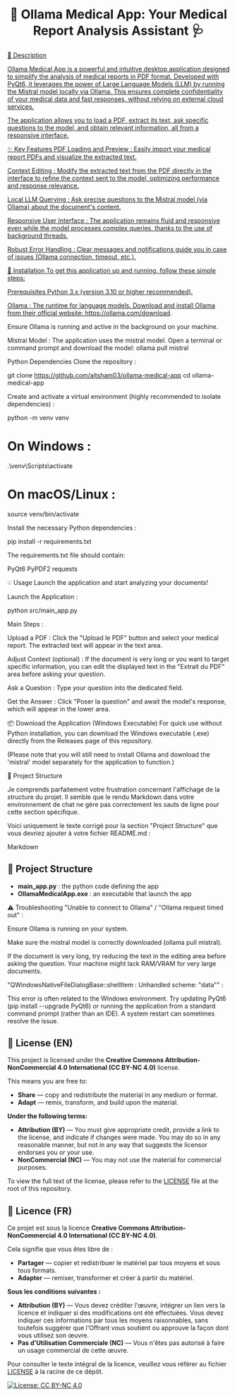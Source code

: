 <h1 align="center">
📄 Ollama Medical App: Your Medical Report Analysis Assistant 🩺
</h1>
</p>
<p align="center">
<a href="https://github.com/your_username/ollama-medical-app">

🌟 Description

Ollama Medical App is a powerful and intuitive desktop application designed to simplify the analysis of medical reports in PDF format. Developed with PyQt6, it leverages the power of Large Language Models (LLM) by running the Mistral model locally via Ollama. This ensures complete confidentiality of your medical data and fast responses, without relying on external cloud services.

The application allows you to load a PDF, extract its text, ask specific questions to the model, and obtain relevant information, all from a responsive interface.

✨ Key Features
PDF Loading and Preview : Easily import your medical report PDFs and visualize the extracted text.

Context Editing : Modify the extracted text from the PDF directly in the interface to refine the context sent to the model, optimizing performance and response relevance.

Local LLM Querying : Ask precise questions to the Mistral model (via Ollama) about the document's content.

Responsive User Interface : The application remains fluid and responsive even while the model processes complex queries, thanks to the use of background threads.

Robust Error Handling : Clear messages and notifications guide you in case of issues (Ollama connection, timeout, etc.).

🚀 Installation
To get this application up and running, follow these simple steps:

Prerequisites
Python 3.x (version 3.10 or higher recommended).

Ollama : The runtime for language models. Download and install Ollama from their official website: https://ollama.com/download.

Ensure Ollama is running and active in the background on your machine.

Mistral Model : The application uses the mistral model. Open a terminal or command prompt and download the model: ollama pull mistral


Python Dependencies
Clone the repository :

git clone https://github.com/aitsham03/ollama-medical-app
cd ollama-medical-app

Create and activate a virtual environment (highly recommended to isolate dependencies) :

python -m venv venv
# On Windows :
.\venv\Scripts\activate
# On macOS/Linux :
source venv/bin/activate


Install the necessary Python dependencies :

pip install -r requirements.txt


The requirements.txt file should contain:

PyQt6
PyPDF2
requests


💡 Usage
Launch the application and start analyzing your documents!

Launch the Application :

python src/main_app.py

Main Steps :

Upload a PDF : Click the "Upload le PDF" button and select your medical report. The extracted text will appear in the text area.

Adjust Context (optional) : If the document is very long or you want to target specific information, you can edit the displayed text in the "Extrait du PDF" area before asking your question.

Ask a Question : Type your question into the dedicated field.

Get the Answer : Click "Poser la question" and await the model's response, which will appear in the lower area.


📦 Download the Application (Windows Executable)
For quick use without Python installation, you can download the Windows executable (.exe) directly from the Releases page of this repository.

(Please note that you will still need to install Ollama and download the 'mistral' model separately for the application to function.)


📂 Project Structure

Je comprends parfaitement votre frustration concernant l'affichage de la structure du projet. Il semble que le rendu Markdown dans votre environnement de chat ne gère pas correctement les sauts de ligne pour cette section spécifique.

Voici uniquement le texte corrigé pour la section "Project Structure" que vous devriez ajouter à votre fichier README.md :

Markdown

## 📂 Project Structure

- **main_app.py** : the python code defining the app
- **OllamaMedicalApp.exe** : an executable that launch the app

⚠️ Troubleshooting
"Unable to connect to Ollama" / "Ollama request timed out" :

Ensure Ollama is running on your system.

Make sure the mistral model is correctly downloaded (ollama pull mistral).

If the document is very long, try reducing the text in the editing area before asking the question. Your machine might lack RAM/VRAM for very large documents.

"QWindowsNativeFileDialogBase::shellItem : Unhandled scheme: "data"" :

This error is often related to the Windows environment. Try updating PyQt6 (pip install --upgrade PyQt6) or running the application from a standard command prompt (rather than an IDE). A system restart can sometimes resolve the issue.

## 📄 License (EN)

This project is licensed under the **Creative Commons Attribution-NonCommercial 4.0 International (CC BY-NC 4.0)** license.

This means you are free to:
* **Share** — copy and redistribute the material in any medium or format.
* **Adapt** — remix, transform, and build upon the material.

**Under the following terms:**
* **Attribution (BY)** — You must give appropriate credit, provide a link to the license, and indicate if changes were made. You may do so in any reasonable manner, but not in any way that suggests the licensor endorses you or your use.
* **NonCommercial (NC)** — You may not use the material for commercial purposes.

To view the full text of the license, please refer to the [LICENSE](https://github.com/votre_utilisateur/ollama-medical-app/blob/main/LICENSE) file at the root of this repository.

## 📄 Licence (FR)

Ce projet est sous la licence **Creative Commons Attribution-NonCommercial 4.0 International (CC BY-NC 4.0)**.

Cela signifie que vous êtes libre de :
* **Partager** — copier et redistribuer le matériel par tous moyens et sous tous formats.
* **Adapter** — remixer, transformer et créer à partir du matériel.

**Sous les conditions suivantes :**
* **Attribution (BY)** — Vous devez créditer l'œuvre, intégrer un lien vers la licence et indiquer si des modifications ont été effectuées. Vous devez indiquer ces informations par tous les moyens raisonnables, sans toutefois suggérer que l'Offrant vous soutient ou approuve la façon dont vous utilisez son œuvre.
* **Pas d'Utilisation Commerciale (NC)** — Vous n'êtes pas autorisé à faire un usage commercial de cette œuvre.

Pour consulter le texte intégral de la licence, veuillez vous référer au fichier [LICENSE](https://github.com/aitsham03/ollama-medical-app/blob/main/LICENSE) à la racine de ce dépôt.

[![License: CC BY-NC 4.0](https://img.shields.io/badge/License-CC%20BY--NC%204.0-lightgrey.svg?style=for-the-badge)](https://creativecommons.org/licenses/by-nc/4.0/)
